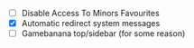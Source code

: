 - [ ] Disable Access To Minors Favourites
- [x] Automatic redirect system messages
- [ ] Gamebanana top/sidebar (for some reason)